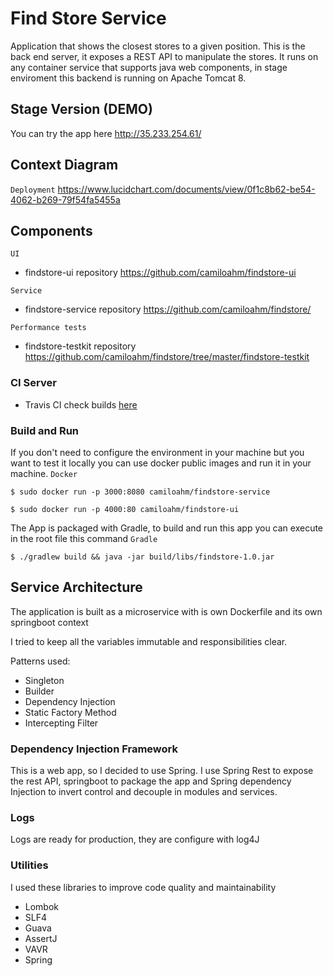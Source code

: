 # Find Store Service

Application that shows the closest stores to a given position. This is the back end server, it exposes a REST API to manipulate the stores. It runs on any container service that supports java web components, in stage enviroment this backend is running on Apache Tomcat 8.

## Stage Version (DEMO)
You can try the app here http://35.233.254.61/

## Context Diagram

`Deployment`
https://www.lucidchart.com/documents/view/0f1c8b62-be54-4062-b269-79f54fa5455a

## Components

`UI`
* findstore-ui repository https://github.com/camiloahm/findstore-ui

`Service`
* findstore-service repository https://github.com/camiloahm/findstore/

`Performance tests`
* findstore-testkit repository https://github.com/camiloahm/findstore/tree/master/findstore-testkit

### CI Server
* Travis CI check builds [here](https://travis-ci.org/camiloahm/findstore/)

### Build and Run
If you don't need to configure the environment in your machine but you want to test it locally you can use docker public images and run it in your machine.
`Docker`
```
$ sudo docker run -p 3000:8080 camiloahm/findstore-service 
```
```
$ sudo docker run -p 4000:80 camiloahm/findstore-ui 
```

The App is packaged with Gradle, to build and run this app you can execute in the root file this command
`Gradle`
```
$ ./gradlew build && java -jar build/libs/findstore-1.0.jar 
```


## Service Architecture

The application is built as a microservice with is own Dockerfile and its own springboot context

I tried to keep all the variables immutable and responsibilities clear.

Patterns used:
* Singleton
* Builder 
* Dependency Injection
* Static Factory Method
* Intercepting Filter

### Dependency Injection Framework

This is a web app, so I decided to use Spring. I use Spring Rest to expose the rest API, springboot to package the app and Spring dependency Injection to invert control and decouple in modules and services.  


### Logs

Logs are ready for production, they are configure with log4J  

### Utilities

I used these libraries to improve code quality and maintainability 

* Lombok
* SLF4
* Guava 
* AssertJ
* VAVR
* Spring
